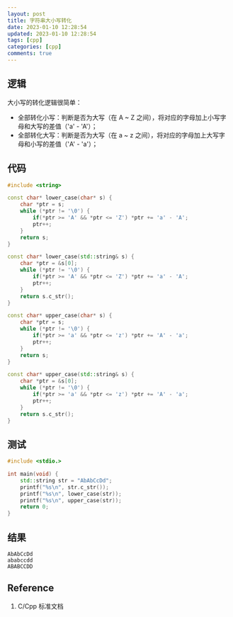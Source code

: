 ```yaml
---
layout: post
title: 字符串大小写转化
date: 2023-01-10 12:28:54
updated: 2023-01-10 12:28:54
tags: [cpp]
categories: [cpp]
comments: true
---
```


## 逻辑

大小写的转化逻辑很简单：

- 全部转化小写：判断是否为大写（在 A ~ Z 之间），将对应的字母加上小写字母和大写的差值（'a' - 'A'）；
- 全部转化大写：判断是否为大写（在 a ~ z 之间），将对应的字母加上大写字母和小写的差值（'A' - 'a'）；



## 代码

```c++
#include <string>

const char* lower_case(char* s) {
    char *ptr = s;
    while (*ptr != '\0') {
        if(*ptr >= 'A' && *ptr <= 'Z') *ptr += 'a' - 'A';
        ptr++;
    }
    return s;
}

const char* lower_case(std::string& s) {
    char *ptr = &s[0];
    while (*ptr != '\0') {
        if(*ptr >= 'A' && *ptr <= 'Z') *ptr += 'a' - 'A';
        ptr++;
    }
    return s.c_str();
}

const char* upper_case(char* s) {
    char *ptr = s;
    while (*ptr != '\0') {
        if(*ptr >= 'a' && *ptr <= 'z') *ptr += 'A' - 'a';
        ptr++;
    }
    return s;
}

const char* upper_case(std::string& s) {
    char *ptr = &s[0];
    while (*ptr != '\0') {
        if(*ptr >= 'a' && *ptr <= 'z') *ptr += 'A' - 'a';
        ptr++;
    }
    return s.c_str();
}
```



## 测试

```c++
#include <stdio.>

int main(void) {
    std::string str = "AbAbCcDd";
    printf("%s\n", str.c_str());
    printf("%s\n", lower_case(str));
    printf("%s\n", upper_case(str));
    return 0;
}
```



## 结果

```
AbAbCcDd
ababccdd
ABABCCDD
```



## Reference 

1. C/Cpp 标准文档
